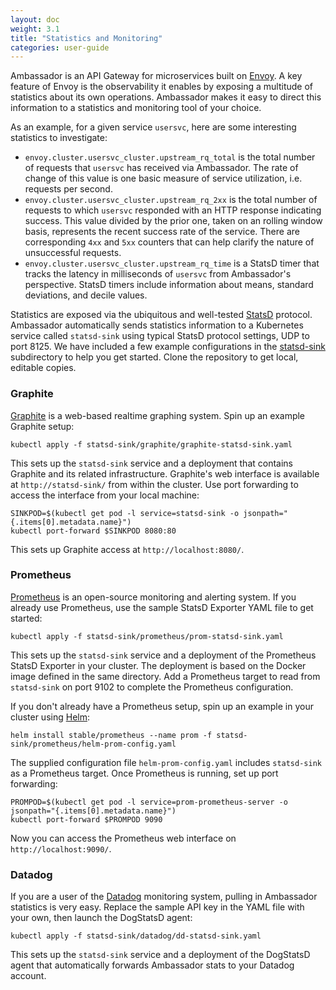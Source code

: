 ```yaml
---
layout: doc
weight: 3.1
title: "Statistics and Monitoring"
categories: user-guide
---
```

Ambassador is an API Gateway for microservices built on [Envoy](https://lyft.github.io/envoy/). A key feature of Envoy is the observability it enables by exposing a multitude of statistics about its own operations. Ambassador makes it easy to direct this information to a statistics and monitoring tool of your choice.

As an example, for a given service `usersvc`, here are some interesting statistics to investigate:

- `envoy.cluster.usersvc_cluster.upstream_rq_total` is the total number of requests that `usersvc` has received via Ambassador. The rate of change of this value is one basic measure of service utilization, i.e. requests per second.
- `envoy.cluster.usersvc_cluster.upstream_rq_2xx` is the total number of requests to which `usersvc` responded with an HTTP response indicating success. This value divided by the prior one, taken on an rolling window basis, represents the recent success rate of the service. There are corresponding `4xx` and `5xx` counters that can help clarify the nature of unsuccessful requests.
- `envoy.cluster.usersvc_cluster.upstream_rq_time` is a StatsD timer that tracks the latency in milliseconds of `usersvc` from Ambassador's perspective. StatsD timers include information about means, standard deviations, and decile values.

Statistics are exposed via the ubiquitous and well-tested [StatsD](https://github.com/etsy/statsd) protocol. Ambassador automatically sends statistics information to a Kubernetes service called `statsd-sink` using typical StatsD protocol settings, UDP to port 8125. We have included a few example configurations in the [statsd-sink](https://github.com/datawire/ambassador/tree/master/statsd-sink) subdirectory to help you get started. Clone the repository to get local, editable copies.


### Graphite

[Graphite](http://graphite.readthedocs.org/) is a web-based realtime graphing system. Spin up an example Graphite setup:

    kubectl apply -f statsd-sink/graphite/graphite-statsd-sink.yaml

This sets up the `statsd-sink` service and a deployment that contains Graphite and its related infrastructure. Graphite's web interface is available at `http://statsd-sink/` from within the cluster. Use port forwarding to access the interface from your local machine:

    SINKPOD=$(kubectl get pod -l service=statsd-sink -o jsonpath="{.items[0].metadata.name}")
    kubectl port-forward $SINKPOD 8080:80

This sets up Graphite access at `http://localhost:8080/`.


### Prometheus

[Prometheus](https://prometheus.io/) is an open-source monitoring and alerting system. If you already use Prometheus, use the sample StatsD Exporter YAML file to get started:

    kubectl apply -f statsd-sink/prometheus/prom-statsd-sink.yaml

This sets up the `statsd-sink` service and a deployment of the Prometheus StatsD Exporter in your cluster. The deployment is based on the Docker image defined in the same directory. Add a Prometheus target to read from `statsd-sink` on port 9102 to complete the Prometheus configuration.

If you don't already have a Prometheus setup, spin up an example in your cluster using [Helm](https://github.com/kubernetes/helm):

    helm install stable/prometheus --name prom -f statsd-sink/prometheus/helm-prom-config.yaml

The supplied configuration file `helm-prom-config.yaml` includes `statsd-sink` as a Prometheus target. Once Prometheus is running, set up port forwarding:

    PROMPOD=$(kubectl get pod -l service=prom-prometheus-server -o jsonpath="{.items[0].metadata.name}")
    kubectl port-forward $PROMPOD 9090

Now you can access the Prometheus web interface on `http://localhost:9090/`.


### Datadog

If you are a user of the [Datadog](https://www.datadoghq.com/) monitoring system, pulling in Ambassador statistics is very easy. Replace the sample API key in the YAML file with your own, then launch the DogStatsD agent:

    kubectl apply -f statsd-sink/datadog/dd-statsd-sink.yaml

This sets up the `statsd-sink` service and a deployment of the DogStatsD agent that automatically forwards Ambassador stats to your Datadog account.
